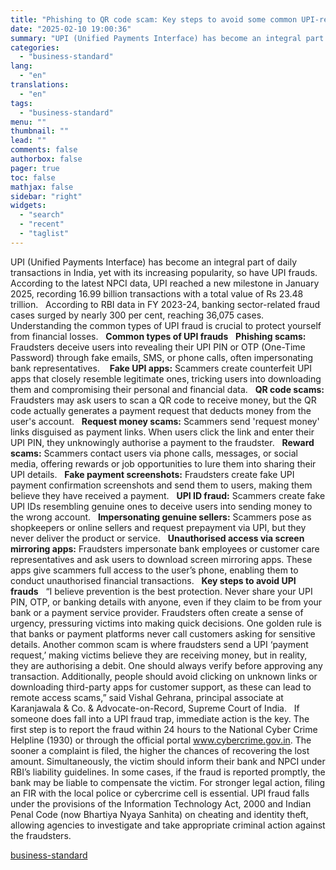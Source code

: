 ```yaml
---
title: "Phishing to QR code scam: Key steps to avoid some common UPI-related frauds"
date: "2025-02-10 19:00:36"
summary: "UPI (Unified Payments Interface) has become an integral part of daily transactions in India, yet with its increasing popularity, so have UPI frauds. According to the latest NPCI data, UPI reached a new milestone in January 2025, recording 16.99 billion transactions with a total value of Rs 23.48 trillion. According..."
categories:
  - "business-standard"
lang:
  - "en"
translations:
  - "en"
tags:
  - "business-standard"
menu: ""
thumbnail: ""
lead: ""
comments: false
authorbox: false
pager: true
toc: false
mathjax: false
sidebar: "right"
widgets:
  - "search"
  - "recent"
  - "taglist"
---
```


UPI (Unified Payments Interface) has become an integral part of daily transactions in India, yet with its increasing popularity, so have UPI frauds. According to the latest NPCI data, UPI reached a new milestone in January 2025, recording 16.99 billion transactions with a total value of Rs 23.48 trillion.
 
According to RBI data in FY 2023-24, banking sector-related fraud cases surged by nearly 300 per cent, reaching 36,075 cases.
 
Understanding the common types of UPI fraud is crucial to protect yourself from financial losses.
 
**Common types of UPI frauds**
 
**Phishing scams:** Fraudsters deceive users into revealing their UPI PIN or OTP (One-Time Password) through fake emails, SMS, or phone calls, often impersonating bank representatives. 
 
**Fake UPI apps:** Scammers create counterfeit UPI apps that closely resemble legitimate ones, tricking users into downloading them and compromising their personal and financial data.
 
**QR code scams:** Fraudsters may ask users to scan a QR code to receive money, but the QR code actually generates a payment request that deducts money from the user's account.
 
**Request money scams:** Scammers send 'request money' links disguised as payment links. When users click the link and enter their UPI PIN, they unknowingly authorise a payment to the fraudster.
 
**Reward scams:** Scammers contact users via phone calls, messages, or social media, offering rewards or job opportunities to lure them into sharing their UPI details.
 
**Fake payment screenshots:** Fraudsters create fake UPI payment confirmation screenshots and send them to users, making them believe they have received a payment.
 
**UPI ID fraud:** Scammers create fake UPI IDs resembling genuine ones to deceive users into sending money to the wrong account.
 
**Impersonating genuine sellers:** Scammers pose as shopkeepers or online sellers and request prepayment via UPI, but they never deliver the product or service.
 
**Unauthorised access via screen mirroring apps:** Fraudsters impersonate bank employees or customer care representatives and ask users to download screen mirroring apps. These apps give scammers full access to the user’s phone, enabling them to conduct unauthorised financial transactions.
 
**Key steps to avoid UPI frauds**
  “I believe prevention is the best protection. Never share your UPI PIN, OTP, or banking details with anyone, even if they claim to be from your bank or a payment service provider. Fraudsters often create a sense of urgency, pressuring victims into making quick decisions. One golden rule is that banks or payment platforms never call customers asking for sensitive details. Another common scam is where fraudsters send a UPI ‘payment request,’ making victims believe they are receiving money, but in reality, they are authorising a debit. One should always verify before approving any transaction. Additionally, people should avoid clicking on unknown links or downloading third-party apps for customer support, as these can lead to remote access scams,” said Vishal Gehrana, principal associate at Karanjawala & Co. & Advocate-on-Record, Supreme Court of India.
 
If someone does fall into a UPI fraud trap, immediate action is the key. The first step is to report the fraud within 24 hours to the National Cyber Crime Helpline (1930) or through the official portal www.cybercrime.gov.in. The sooner a complaint is filed, the higher the chances of recovering the lost amount. Simultaneously, the victim should inform their bank and NPCI under RBI’s liability guidelines. In some cases, if the fraud is reported promptly, the bank may be liable to compensate the victim. For stronger legal action, filing an FIR with the local police or cybercrime cell is essential. UPI fraud falls under the provisions of the Information Technology Act, 2000 and Indian Penal Code (now Bhartiya Nyaya Sanhita) on cheating and identity theft, allowing agencies to investigate and take appropriate criminal action against the fraudsters.

[business-standard](https://www.business-standard.com/finance/personal-finance/phishing-to-qr-code-scam-key-steps-to-avoid-some-common-upi-related-frauds-125021000657_1.html)
